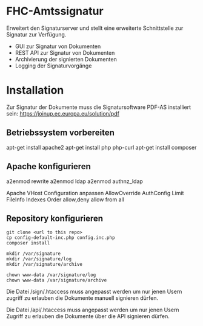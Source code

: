 # FHC-Amtssignatur
Erweitert den Signaturserver und stellt eine erweiterte Schnittstelle zur Signatur zur Verfügung.
* GUI zur Signatur von Dokumenten
* REST API zur Signatur von Dokumenten
* Archivierung der signierten Dokumenten
* Logging der Signaturvorgänge

# Installation

Zur Signatur der Dokumente muss die Signatursoftware PDF-AS installiert sein:
https://joinup.ec.europa.eu/solution/pdf

## Betriebssystem vorbereiten
apt-get install apache2
apt-get install php php-curl
apt-get install composer

## Apache konfigurieren
a2enmod rewrite
a2enmod ldap
a2enmod authnz_ldap

Apache VHost Configuration anpassen
AllowOverride AuthConfig Limit FileInfo Indexes
Order allow,deny
allow from all

## Repository konfigurieren
```
git clone <url to this repo>
cp config-default-inc.php config.inc.php
composer install
```
```
mkdir /var/signature
mkdir /var/signature/log
mkdir /var/signature/archive
```
```
chown www-data /var/signature/log
chown www-data /var/signature/archive
```
Die Datei /sign/.htaccess muss angepasst werden um nur jenen Usern zugriff zu erlauben die Dokumente manuell signieren
dürfen.

Die Datei /api/.htaccess muss angepasst werden um nur jenen Usern Zugriff zu erlauben die Dokumente über die API
signieren dürfen.

